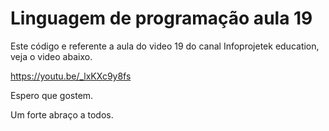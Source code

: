 # Linguagem de programação aula 19
Este código e referente a aula do video 19 do canal Infoprojetek education, veja o video abaixo.

https://youtu.be/_lxKXc9y8fs

Espero que gostem.

Um forte abraço a todos.
